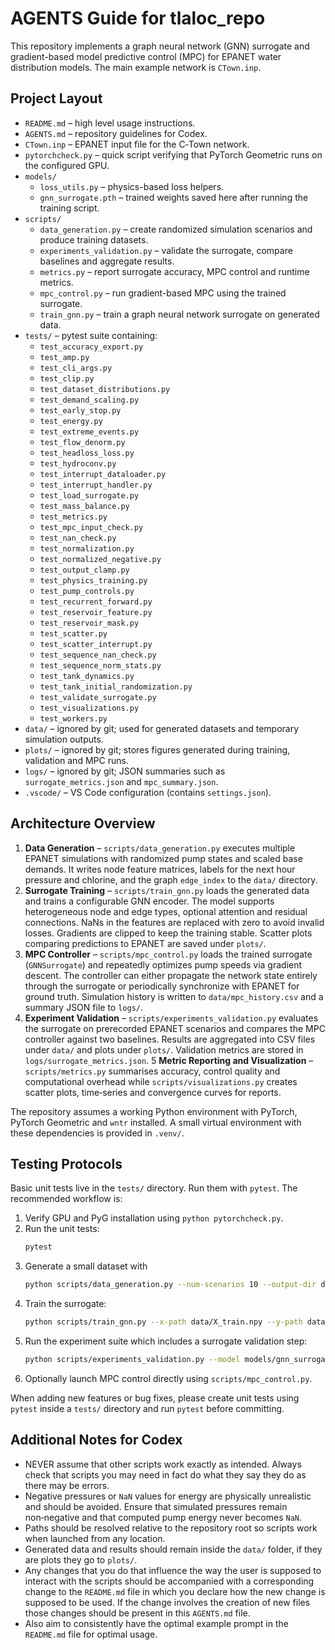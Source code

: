 # AGENTS Guide for tlaloc_repo

This repository implements a graph neural network (GNN) surrogate and gradient-based model predictive control (MPC) 
for EPANET water distribution models. The main example network is `CTown.inp`.

## Project Layout

- `README.md` – high level usage instructions.
- `AGENTS.md` – repository guidelines for Codex.
- `CTown.inp` – EPANET input file for the C‑Town network.
- `pytorchcheck.py` – quick script verifying that PyTorch Geometric runs on the configured GPU.
- `models/`
  - `loss_utils.py` – physics-based loss helpers.
  - `gnn_surrogate.pth` – trained weights saved here after running the training script.
- `scripts/`
  - `data_generation.py` – create randomized simulation scenarios and produce training datasets.
  - `experiments_validation.py` – validate the surrogate, compare baselines and aggregate results.
  - `metrics.py` – report surrogate accuracy, MPC control and runtime metrics.
  - `mpc_control.py` – run gradient-based MPC using the trained surrogate.
  - `train_gnn.py` – train a graph neural network surrogate on generated data.
- `tests/` – pytest suite containing:
  - `test_accuracy_export.py`
  - `test_amp.py`
  - `test_cli_args.py`
  - `test_clip.py`
  - `test_dataset_distributions.py`
  - `test_demand_scaling.py`
  - `test_early_stop.py`
  - `test_energy.py`
  - `test_extreme_events.py`
  - `test_flow_denorm.py`
  - `test_headloss_loss.py`
  - `test_hydroconv.py`
  - `test_interrupt_dataloader.py`
  - `test_interrupt_handler.py`
  - `test_load_surrogate.py`
  - `test_mass_balance.py`
  - `test_metrics.py`
  - `test_mpc_input_check.py`
  - `test_nan_check.py`
  - `test_normalization.py`
  - `test_normalized_negative.py`
  - `test_output_clamp.py`
  - `test_physics_training.py`
  - `test_pump_controls.py`
  - `test_recurrent_forward.py`
  - `test_reservoir_feature.py`
  - `test_reservoir_mask.py`
  - `test_scatter.py`
  - `test_scatter_interrupt.py`
  - `test_sequence_nan_check.py`
  - `test_sequence_norm_stats.py`
  - `test_tank_dynamics.py`
  - `test_tank_initial_randomization.py`
  - `test_validate_surrogate.py`
  - `test_visualizations.py`
  - `test_workers.py`
- `data/` – ignored by git; used for generated datasets and temporary simulation outputs.
- `plots/` – ignored by git; stores figures generated during training, validation and MPC runs.
- `logs/` – ignored by git; JSON summaries such as `surrogate_metrics.json` and `mpc_summary.json`.
- `.vscode/` – VS Code configuration (contains `settings.json`).

## Architecture Overview

1. **Data Generation** – `scripts/data_generation.py` executes multiple EPANET simulations with randomized pump states and scaled base demands. It writes node feature matrices, labels for the next hour pressure and chlorine, and the graph `edge_index` to the `data/` directory.
2. **Surrogate Training** – `scripts/train_gnn.py` loads the generated data and trains a configurable GNN encoder. The model supports heterogeneous node and edge types, optional attention and residual connections. NaNs in the features are replaced with zero to avoid invalid losses. Gradients are clipped to keep the training stable. Scatter plots comparing predictions to EPANET are saved under `plots/`.
3. **MPC Controller** – `scripts/mpc_control.py` loads the trained surrogate (`GNNSurrogate`) and repeatedly optimizes pump speeds via gradient descent. The controller can either propagate the network state entirely through the surrogate or periodically synchronize with EPANET for ground truth. Simulation history is written to `data/mpc_history.csv` and a summary JSON file to `logs/`.
4. **Experiment Validation** – `scripts/experiments_validation.py` evaluates the surrogate on prerecorded EPANET scenarios and compares the MPC controller against two baselines. Results are aggregated into CSV files under `data/` and plots under `plots/`. Validation metrics are stored in `logs/surrogate_metrics.json`.
5 **Metric Reporting and Visualization** – `scripts/metrics.py` summarises accuracy, control quality and computational overhead while `scripts/visualizations.py` creates scatter plots, time‑series and convergence curves for reports.

The repository assumes a working Python environment with PyTorch, PyTorch Geometric and `wntr` installed. A small virtual environment with these dependencies is provided in `.venv/`.

## Testing Protocols

Basic unit tests live in the `tests/` directory. Run them with `pytest`. The recommended workflow is:

1. Verify GPU and PyG installation using `python pytorchcheck.py`.
2. Run the unit tests:
   ```bash
   pytest
   ```
3. Generate a small dataset with
   ```bash
   python scripts/data_generation.py --num-scenarios 10 --output-dir data/
   ```
4. Train the surrogate:
    ```bash
    python scripts/train_gnn.py --x-path data/X_train.npy --y-path data/Y_train.npy --edge-index-path data/edge_index.npy --inp-path CTown.inp
    ```
5. Run the experiment suite which includes a surrogate validation step:
   ```bash
   python scripts/experiments_validation.py --model models/gnn_surrogate.pth --inp CTown.inp
   ```
6. Optionally launch MPC control directly using `scripts/mpc_control.py`.

When adding new features or bug fixes, please create unit tests using `pytest` inside a `tests/` directory and run `pytest` before committing.

## Additional Notes for Codex

- NEVER assume that other scripts work exactly as intended. Always check that scripts you may need in fact do what they say they do as there may be errors.
- Negative pressures or `NaN` values for energy are physically unrealistic and should be avoided. Ensure that simulated pressures remain non‑negative and that computed pump energy never becomes `NaN`.
- Paths should be resolved relative to the repository root so scripts work when launched from any location.
- Generated data and results should remain inside the `data/` folder, if they are plots they go to `plots/`.
- Any changes that you do that influence the way the user is supposed to interact with the scripts should be accompanied with a corresponding change to the `README.md` file in which you declare how the new change is supposed to be used. If the change involves the creation of new files those changes should be present in this `AGENTS.md` file.
- Also aim to consistently have the optimal example prompt in the `README.md` file for optimal usage. 